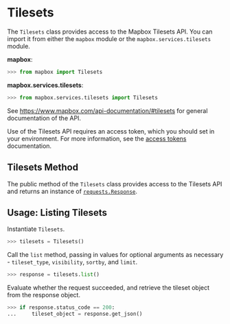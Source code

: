 # Tilesets

The `Tilesets` class provides access to the Mapbox Tilesets API.  You can import it from either the `mapbox` module or the `mapbox.services.tilesets` module.

__mapbox__:

```python
>>> from mapbox import Tilesets
```

__mapbox.services.tilesets__:

```python
>>> from mapbox.services.tilesets import Tilesets
```

See https://www.mapbox.com/api-documentation/#tilesets for general documentation of the API.

Use of the Tilesets API requires an access token, which you should set in your environment.  For more information, see the [access tokens](access_tokens.md) documentation.

## Tilesets Method

The public method of the `Tilesets` class provides access to the Tilesets API and returns an instance of [`requests.Response`](http://docs.python-requests.org/en/latest/api/#requests.Response).

## Usage: Listing Tilesets

Instantiate `Tilesets`.

```python
>>> tilesets = Tilesets()
```

Call the `list` method, passing in values for optional arguments as necessary - `tileset_type`, `visibility`, `sortby`, and `limit`.

```python
>>> response = tilesets.list()
```

Evaluate whether the request succeeded, and retrieve the tileset object from the response object.

```python
>>> if response.status_code == 200:
...     tileset_object = response.get_json()
